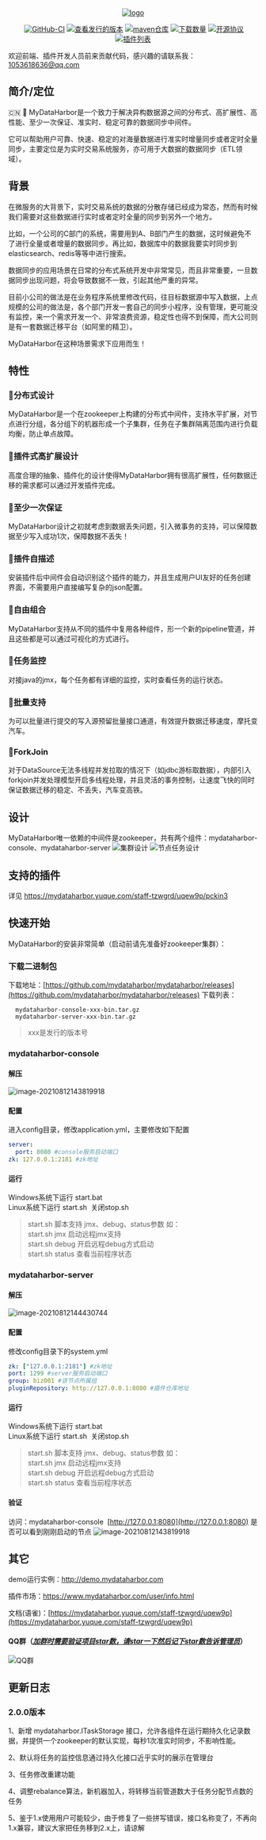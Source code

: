<p align="center">
	<br/>
  <a href="http://www.mydataharbor.com" target="_blank">
    <img  src="mydataharbor.png" alt="logo">
  </a>
</p>



<p align="center" class="print-break">
    <a href="https://mydataharbor.com" style="display:inline-block"><words type='updated' /></a>
    <a href="https://github.com/mydataharbor/mydataharbor/actions/workflows/maven.yml" target="_blank" style="display:inline-block" class="not-print">
       <img src="https://img.shields.io/github/actions/workflow/status/mydataharbor/mydataharbor/maven.yml?branch=main" alt="GitHub-CI">
    </a>
     <a href="https://github.com/mydataharbor/mydataharbor/releases" target="_blank" style="display:inline-block" class="not-print">
       <img src="https://img.shields.io/github/v/release/mydataharbor/mydataharbor" alt="查看发行的版本">
    </a>
    <a href="https://search.maven.org/search?q=com.mydataharbor" target="_blank" style="display:inline-block" class="not-print">
       <img src="https://img.shields.io/maven-central/v/com.mydataharbor/mydataharbor" alt="maven仓库">
    </a>
    <a href="https://github.com/mydataharbor/mydataharbor/releases" target="_blank" style="display:inline-block" class="not-print">
       <img src="https://img.shields.io/github/downloads/mydataharbor/mydataharbor/total" alt="下载数量">
    </a>
    <a href="https://github.com/mydataharbor/mydataharbor/blob/main/LICENSE" target="_blank" style="display:inline-block" class="not-print">
       <img src="https://img.shields.io/github/license/mydataharbor/mydataharbor" alt="开源协议">
    </a>
    <a href="https://mydataharbor.yuque.com/books/share/d5b1360e-d316-4be0-85de-b0958ac64267/pckin3" target="_blank" style="display:inline-block">
      <img src="https://img.shields.io/badge/plugins-清单-blue" alt="插件列表">
    </a>
</p>

欢迎前端、插件开发人员前来贡献代码，感兴趣的请联系我：1053618636@qq.com

## 简介/定位

:cn: 🚢 MyDataHarbor是一个致力于解决异构数据源之间的分布式、高扩展性、高性能、至少一次保证、准实时、稳定可靠的数据同步中间件。

它可以帮助用户可靠、快速、稳定的对海量数据进行准实时增量同步或者定时全量同步，主要定位是为实时交易系统服务，亦可用于大数据的数据同步（ETL领域）。

## 背景

在微服务的大背景下，实时交易系统的数据的分散存储已经成为常态，然而有时候我们需要对这些数据进行实时或者定时全量的同步到另外一个地方。

比如，一个公司的C部门的系统，需要用到A、B部门产生的数据，这时候避免不了进行全量或者增量的数据同步。再比如，数据库中的数据我要实时同步到elasticsearch、redis等等中进行搜索。

数据同步的应用场景在日常的分布式系统开发中非常常见，而且非常重要，一旦数据同步出现问题，将会导致数据不一致，引起其他严重的异常。

目前小公司的做法是在业务程序系统里修改代码，往目标数据源中写入数据，上点规模的公司的做法是，各个部门开发一套自己的同步小程序，没有管理，更可能没有监控，来一个需求开发一个、非常浪费资源，稳定性也得不到保障，而大公司则是有一套数据迁移平台（如阿里的精卫）。

MyDataHarbor在这种场景需求下应用而生！

## 特性

 ### 🚩分布式设计

   MyDataHarbor是一个在zookeeper上构建的分布式中间件，支持水平扩展，对节点进行分组，各分组下的机器形成一个子集群，任务在子集群隔离范围内进行负载均衡，防止单点故障。

 ### 🚩插件式高扩展设计

   高度合理的抽象、插件化的设计使得MyDataHarbor拥有很高扩展性，任何数据迁移的需求都可以通过开发插件完成。

 ### 🚩至少一次保证

   MyDataHarbor设计之初就考虑到数据丢失问题，引入微事务的支持，可以保障数据至少写入成功1次，保障数据不丢失！

 ### 🚩插件自描述

   安装插件后中间件会自动识别这个插件的能力，并且生成用户UI友好的任务创建界面，不需要用户直接编写复杂的json配置。

 ### 🚩自由组合

   MyDataHarbor支持从不同的插件中复用各种组件，形一个新的pipeline管道，并且这些都是可以通过可视化的方式进行。

 ### 🚩任务监控

   对接java的jmx，每个任务都有详细的监控，实时查看任务的运行状态。

 ### 🚩批量支持

   为可以批量进行提交的写入源预留批量接口通道，有效提升数据迁移速度，摩托变汽车。

 ### 🚩ForkJoin

   对于DataSource无法多线程并发拉取的情况下（如jdbc游标取数据），内部引入forkjoin并发处理模型开启多线程处理，并且灵活的事务控制，让速度飞快的同时保证数据迁移的稳定、不丢失，汽车变高铁。

## 设计

MyDataHarbor唯一依赖的中间件是zookeeper，共有两个组件：mydataharbor-console、mydataharbor-server
   ![集群设计](./doc/image/cluster-design.png)
   ![节点任务设计](./doc/image/node-design.png)

## 支持的插件

详见  https://mydataharbor.yuque.com/staff-tzwgrd/uqew9p/pckin3

## 快速开始

MyDataHarbor的安装非常简单（启动前请先准备好zookeeper集群）：

### 下载二进制包

下载地址：[https://github.com/mydataharbor/mydataharbor/releases](https://github.com/mydataharbor/mydataharbor/releases)
下载列表：

      mydataharbor-console-xxx-bin.tar.gz
      mydataharbor-server-xxx-bin.tar.gz

> xxx是发行的版本号

### mydataharbor-console 

#### 解压

 ![image-20210812143819918](./doc/image/image-20210812143819918.png)

#### 配置

进入config目录，修改application.yml，主要修改如下配置 

```yaml
server:
  port: 8080 #console服务启动端口
zk: 127.0.0.1:2181 #zk地址
```

#### 运行

Windows系统下运行 start.bat<br>
Linux系统下运行 start.sh  关闭stop.sh 

> start.sh 脚本支持 jmx、debug、status参数 如：<br>
>  start.sh jmx   启动远程jmx支持 <br>
> start.sh debug 开启远程debug方式启动 <br>
> start.sh status 查看当前程序状态 

### mydataharbor-server 

#### 解压

![image-20210812144430744](./doc/image/image-20210812144430744.png)

#### 配置

修改config目录下的system.yml 
```yaml
zk: ["127.0.0.1:2181"] #zk地址
port: 1299 #server服务启动端口
group: biz001 #该节点所属组
pluginRepository: http://127.0.0.1:8080 #插件仓库地址
```
#### 运行
Windows系统下运行 start.bat<br>
Linux系统下运行 start.sh  关闭stop.sh 

> start.sh 脚本支持 jmx、debug、status参数 如：<br>
>  start.sh jmx   启动远程jmx支持 <br>
> start.sh debug 开启远程debug方式启动 <br>
> start.sh status 查看当前程序状态 

#### 验证
访问：mydataharbor-console  [http://127.0.0.1:8080](http://127.0.0.1:8080)
是否可以看到刚刚启动的节点 
 ![image-20210812143819918](./doc/image/demo.png)

## 其它
demo运行实例：http://demo.mydataharbor.com

插件市场：https://www.mydataharbor.com/user/info.html

文档(语雀)：[https://mydataharbor.yuque.com/staff-tzwgrd/uqew9p](https://mydataharbor.yuque.com/staff-tzwgrd/uqew9p)

#### QQ群（**<u>*加群时需要验证项目star数，请star一下然后记下star数告诉管理员*</u>**）

![QQ群](./doc/image/qq-discuz.png)



## 更新日志

### 2.0.0版本

1、新增 mydataharbor.ITaskStorage 接口，允许各组件在运行期持久化记录数据，并提供一个zookeeper的默认实现，每秒1次准实时同步，不影响性能。

2、默认将任务的监控信息通过持久化接口近乎实时的展示在管理台

3、任务修改重建功能

4、调整rebalance算法，新机器加入，将转移当前管道数大于任务分配节点数的任务

5、鉴于1.x使用用户可能较少，由于修复了一些拼写错误，接口名称变了，不再向1.x兼容，建议大家把任务移到2.x上，请谅解

